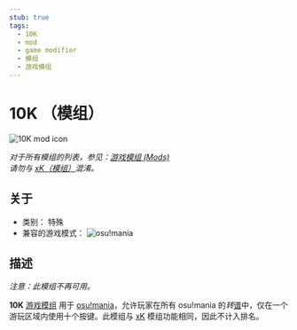 ```yaml
---
stub: true
tags:
  - 10K
  - mod
  - game modifier
  - 模组
  - 游戏模组
---
```


# 10K （模组）

![10K mod icon](/wiki/shared/mods/10K.png "10K mod icon")

*对于所有模组的列表，参见：[游戏模组 (Mods)](/wiki/Gameplay/Game_modifier)*\
*请勿与 [xK（模组）](/wiki/Gameplay/Game_modifier/xK)混淆。*

## 关于

- 类别： 特殊
- 兼容的游戏模式： ![][osu!mania]

## 描述

*注意：此模组不再可用。*

**10K** [游戏模组](/wiki/Gameplay/Game_modifier) 用于 [osu!mania](/wiki/Game_mode/osu!mania)，允许玩家在所有 osu!mania 的*转*[谱](/wiki/Beatmap)中，仅在一个游玩区域内使用十个按键。此模组与 [xK](/wiki/Gameplay/Game_modifier/xK) 模组功能相同，因此不计入排名。

[osu!mania]: /wiki/shared/mode/mania.png "osu!mania"
